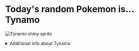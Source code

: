 # Today's random Pokemon is... Tynamo

![Tynamo shiny sprite](https://raw.githubusercontent.com/PokeAPI/sprites/master/sprites/pokemon/shiny/602.png)

<details>
<summary>Additional info about Tynamo</summary>

| srpite type | image |
|------|------|
| back_default | ![Tynamo back_default sprite](https://raw.githubusercontent.com/PokeAPI/sprites/master/sprites/pokemon/back/602.png) |
| back_shiny | ![Tynamo back_shiny sprite](https://raw.githubusercontent.com/PokeAPI/sprites/master/sprites/pokemon/back/shiny/602.png) |
| front_default | ![Tynamo front_default sprite](https://raw.githubusercontent.com/PokeAPI/sprites/master/sprites/pokemon/602.png) | </details>